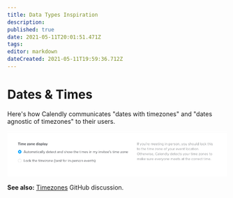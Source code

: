 ```yaml
---
title: Data Types Inspiration
description: 
published: true
date: 2021-05-11T20:01:51.471Z
tags: 
editor: markdown
dateCreated: 2021-05-11T19:59:36.712Z
---
```


# Dates & Times
Here's how Calendly communicates "dates with timezones" and "dates agnostic of timezones" to their users. 

![screen_shot_2021-05-11_at_3.19.20_pm.png](/assets/design/exploration/data-types/screen_shot_2021-05-11_at_3.19.20_pm.png)

**See also:** [Timezones](https://github.com/centerofci/mathesar/discussions/119) GitHub discussion.